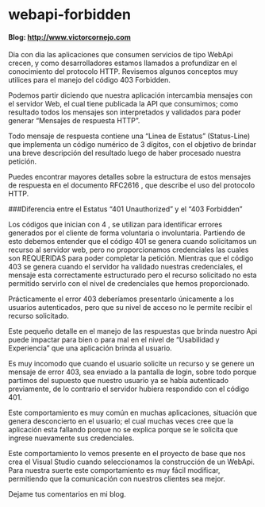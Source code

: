 # webapi-forbidden
#### Blog: http://www.victorcornejo.com

Dia con dia las aplicaciones que consumen servicios de tipo WebApi crecen, y como desarrolladores estamos llamados a profundizar en el conocimiento del protocolo HTTP. Revisemos algunos conceptos muy utilices para el manejo del código 403 Forbidden.

Podemos partir diciendo que nuestra aplicación intercambia mensajes con el servidor Web, el cual tiene publicada la  API que consumimos; como resultado todos los mensajes son interpretados y validados para poder generar “Mensajes de respuesta HTTP”.

Todo mensaje de respuesta contiene una “Linea de Estatus” (Status-Line) que implementa un código numérico de 3 dígitos, con el objetivo de brindar una breve descripción del resultado luego de haber procesado nuestra petición.

Puedes encontrar mayores detalles sobre la estructura de estos mensajes de respuesta en el documento RFC2616 , que describe el uso del protocolo HTTP.

 
###Diferencia entre el Estatus “401 Unauthorized” y el “403 Forbidden”

Los códigos que inician con 4 , se utilizan para identificar errores generados por el cliente de forma voluntaria o involuntaria. Partiendo de esto debemos entender que el código 401 se genera cuando solicitamos un recurso al servidor web, pero no proporcionamos credenciales las cuales son REQUERIDAS para poder completar la petición. Mientras que el código 403  se genera cuando el servidor ha validado nuestras credenciales, el mensaje esta correctamente estructurado pero el recurso solicitado no esta permitido servirlo con el nivel de credenciales que hemos proporcionado.

Prácticamente el error 403 deberíamos presentarlo únicamente a los usuarios autenticados, pero que su nivel de acceso no le permite recibir el recurso solicitado.

Este pequeño detalle en el manejo de las respuestas que brinda nuestro Api puede impactar para bien o para mal en el nivel de “Usabilidad y Experiencia” que una aplicación brinda al usuario.

Es muy incomodo que cuando el usuario solicite un recurso y se genere un mensaje de error 403, sea enviado a la pantalla de login, sobre todo porque partimos del supuesto que nuestro usuario ya se había autenticado previamente,  de lo contrario el servidor hubiera respondido con el código 401.

Este comportamiento es muy común en muchas aplicaciones, situación que genera desconcierto en el usuario; el cual muchas veces cree que la aplicación esta fallando porque no se explica porque se le solicita que ingrese nuevamente sus credenciales.

Este comportamiento lo vemos presente en el proyecto de base que nos crea el Visual Studio cuando seleccionamos la construcción de un WebApi. Para nuestra suerte este comportamiento es muy fácil modificar, permitiendo que la comunicación con nuestros clientes sea mejor.

Dejame tus comentarios en mi blog.
